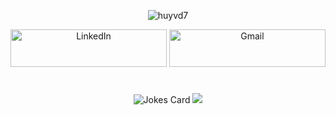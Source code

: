 

<div align="center">
<p><img align="center" src=https://github-readme-stats.vercel.app/api?username=huyvd7&theme=solarized-light&show_icons=true&custom_title=Huyvd7%20GitHub%20Stats&include_all_commits=true&hide=issues,contribs&count_private=true" alt="huyvd7" />
</p>
<a href="https://www.linkedin.com/in/huyvu7495/" target="_blank"><img alt="LinkedIn" src="https://img.shields.io/badge/linkedin-%230077B5.svg?&style=for-the-badge&logo=linkedin&logoColor=white" width=250px height=60px /></a>
<a href="mailto:huyvu@cse.yorku.ca" target="_blank"><img alt="Gmail" src="https://img.shields.io/badge/Gmail-D14836?&style=for-the-badge&logo=Gmail&logoColor=white" width=250px height=60px  /></a> 
</div>


# 


<div align="center">
  
<img src="https://readme-jokes.vercel.app/api" alt="Jokes Card" />
<img src=https://profile-counter.glitch.me/huyvd7/count.svg />
</div>
